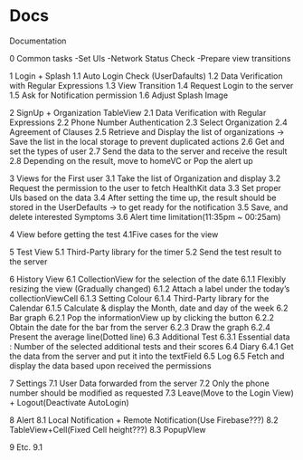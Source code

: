 # Docs
Documentation

0 Common tasks
	-Set UIs
	-Network Status Check
	-Prepare view transitions

1 Login + Splash
	1.1 Auto Login Check (UserDafaults)
	1.2 Data Verification with Regular Expressions
	1.3 View Transition
	1.4 Request Login to the server
	1.5 Ask for Notification permission
	1.6 Adjust Splash Image

2 SignUp + Organization TableView
	2.1 Data Verification with Regular Expressions
	2.2 Phone Number Authentication
	2.3 Select Organization
	2.4 Agreement of Clauses
	2.5 Retrieve and Display the list of organizations 
		-> Save the list in the local storage to prevent duplicated actions
	2.6 Get and set the types of user 
	2.7 Send the data to the server and receive the result
	2.8 Depending on the result, move to homeVC or Pop the alert up

3 Views for the First user
	3.1 Take the list of Organization and display
	3.2 Request the permission to the user to fetch HealthKit data
	3.3 Set proper UIs based on the data
	3.4 After setting the time up, the result should be stored in the UserDefaults
		-> to get ready for the notification
	3.5 Save, and delete interested Symptoms 
	3.6 Alert time limitation(11:35pm ~ 00:25am)

4 View before getting the test
	4.1Five cases for the view

5 Test View
	5.1 Third-Party library for the timer
	5.2 Send the test result to the server

6 History View
	6.1 CollectionView for the selection of the date
		6.1.1 Flexibly resizing the view (Gradually changed)
		6.1.2 Attach a label under the today’s collectionViewCell
		6.1.3 Setting Colour
		6.1.4 Third-Party library for the Calendar
		6.1.5 Calculate & display the Month, date and day of the week
	6.2 Bar graph
		6.2.1 Pop the informationView up by clicking the button
		6.2.2 Obtain the date for the bar from the server
		6.2.3 Draw the graph
		6.2.4 Present the average line(Dotted line)
	6.3 Additional Test
		6.3.1 Essential data : Number of the selected additional tests and their scores
	6.4 Diary
		6.4.1 Get the data from the server and put it into the textField
	6.5 Log
		6.5 Fetch and display the data based upon received the permissions

7 Settings
	7.1 User Data forwarded from the server
	7.2 Only the phone number should be modified as requested
	7.3 Leave(Move to the Login View) + Logout(Deactivate AutoLogin)

8 Alert
	8.1 Local Notification + Remote Notification(Use Firebase???)
	8.2 TableView+Cell(Fixed Cell height???)
	8.3 PopupVIew

9 Etc.
	9.1 
